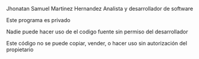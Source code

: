 Jhonatan Samuel Martinez Hernandez 
Analista y desarrollador de software


Este programa es privado

Nadie puede hacer uso de el codigo fuente sin permiso del desarrollador

Este código no se puede copiar, vender, o hacer uso sin autorización del propietario





